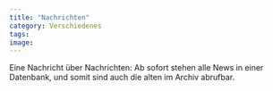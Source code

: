 ```yaml
---
title: "Nachrichten"
category: Verschiedenes
tags: 
image: 
---
```


Eine Nachricht über Nachrichten: Ab sofort stehen alle News in einer Datenbank, und somit sind auch die alten im Archiv abrufbar.

